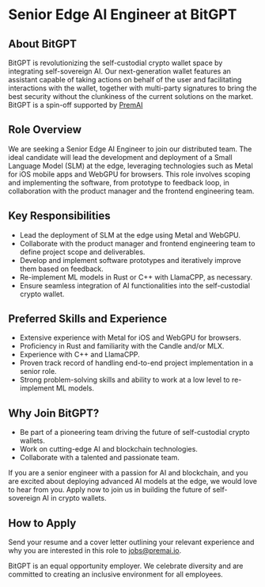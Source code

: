 # Senior Edge AI Engineer at BitGPT

## About BitGPT
BitGPT is revolutionizing the self-custodial crypto wallet space by integrating self-sovereign AI. Our next-generation wallet features an assistant capable of taking actions on behalf of the user and facilitating interactions with the wallet, together with multi-party signatures to bring the best security without the clunkiness of the current solutions on the market.
BitGPT is a spin-off supported by [PremAI](https://www.premai.io)

## Role Overview
We are seeking a Senior Edge AI Engineer to join our distributed team. The ideal candidate will lead the development and deployment of a Small Language Model (SLM) at the edge, leveraging technologies such as Metal for iOS mobile apps and WebGPU for browsers. This role involves scoping and implementing the software, from prototype to feedback loop, in collaboration with the product manager and the frontend engineering team.

## Key Responsibilities
- Lead the deployment of SLM at the edge using Metal and WebGPU.
- Collaborate with the product manager and frontend engineering team to define project scope and deliverables.
- Develop and implement software prototypes and iteratively improve them based on feedback.
- Re-implement ML models in Rust or C++ with LlamaCPP, as necessary.
- Ensure seamless integration of AI functionalities into the self-custodial crypto wallet.

## Preferred Skills and Experience
- Extensive experience with Metal for iOS and WebGPU for browsers.
- Proficiency in Rust and familiarity with the Candle and/or MLX.
- Experience with C++ and LlamaCPP.
- Proven track record of handling end-to-end project implementation in a senior role.
- Strong problem-solving skills and ability to work at a low level to re-implement ML models.

## Why Join BitGPT?
- Be part of a pioneering team driving the future of self-custodial crypto wallets.
- Work on cutting-edge AI and blockchain technologies.
- Collaborate with a talented and passionate team.

If you are a senior engineer with a passion for AI and blockchain, and you are excited about deploying advanced AI models at the edge, we would love to hear from you. Apply now to join us in building the future of self-sovereign AI in crypto wallets.

## How to Apply
Send your resume and a cover letter outlining your relevant experience and why you are interested in this role to [jobs@premai.io](mailto:jobs@premai.io).

BitGPT is an equal opportunity employer. We celebrate diversity and are committed to creating an inclusive environment for all employees.
